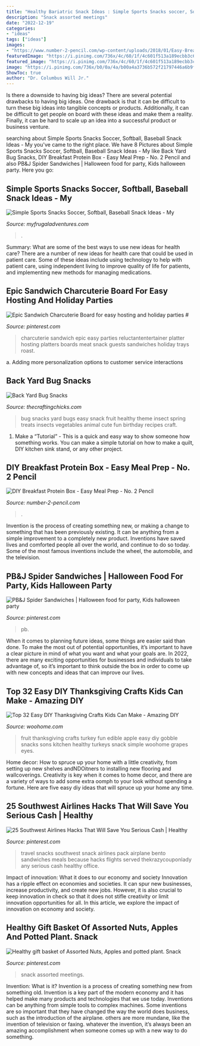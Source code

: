 ```yaml
---
title: "Healthy Bariatric Snack Ideas : Simple Sports Snacks soccer, Softball, Baseball Snack Ideas"
description: "Snack assorted meetings"
date: "2022-12-19"
categories:
- "ideas"
tags: ["ideas"]
images:
- "https://www.number-2-pencil.com/wp-content/uploads/2018/01/Easy-Breakfast-Meal-Prep.jpg"
featuredImage: "https://i.pinimg.com/736x/4c/60/1f/4c601f513a189ecbb3c6e11d15e194b6.jpg"
featured_image: "https://i.pinimg.com/736x/4c/60/1f/4c601f513a189ecbb3c6e11d15e194b6.jpg"
image: "https://i.pinimg.com/736x/b0/0a/4a/b00a4a3736b572f21797446a6b9fd7d8.jpg"
ShowToc: true
author: "Dr. Columbus Will Jr."
---
```



Is there a downside to having big ideas?
There are several potential drawbacks to having big ideas. One drawback is that it can be difficult to turn these big ideas into tangible concepts or products. Additionally, it can be difficult to get people on board with these ideas and make them a reality. Finally, it can be hard to scale up an idea into a successful product or business venture.

	

		
searching about Simple Sports Snacks Soccer, Softball, Baseball Snack Ideas - My you've came to the right place. We have 8 Pictures about Simple Sports Snacks Soccer, Softball, Baseball Snack Ideas - My like Back Yard Bug Snacks, DIY Breakfast Protein Box - Easy Meal Prep - No. 2 Pencil and also PB&amp;J Spider Sandwiches | Halloween food for party, Kids halloween party. Here you go:
		
    
## Simple Sports Snacks Soccer, Softball, Baseball Snack Ideas - My

<img loading=lazy src="http://myfrugaladventures.com/wp-content/uploads/2018/08/Softball-Treat-Ideas.jpg" onerror="this.onerror=null;this.src='https://tse2.mm.bing.net/th?id=OIP.RMpeaLfIUaXAJqpwWTAAUAHaLH&amp;pid=15.1';" alt="Simple Sports Snacks Soccer, Softball, Baseball Snack Ideas - My">

_Source: myfrugaladventures.com_

>. 

	

Summary: What are some of the best ways to use new ideas for health care?
There are a number of new ideas for health care that could be used in patient care. Some of these ideas include using technology to help with patient care, using independent living to improve quality of life for patients, and implementing new methods for managing medications.

    
## Epic Sandwich Charcuterie Board For Easy Hosting And Holiday Parties #

<img loading=lazy src="https://i.pinimg.com/736x/4c/60/1f/4c601f513a189ecbb3c6e11d15e194b6.jpg" onerror="this.onerror=null;this.src='https://tse3.mm.bing.net/th?id=OIP.rakEkj3Un_AL8Bps904ZGgHaLH&amp;pid=15.1';" alt="Epic Sandwich Charcuterie Board for easy hosting and holiday parties #">

_Source: pinterest.com_

>charcuterie sandwich epic easy parties reluctantentertainer platter hosting platters boards meat snack guests sandwiches holiday trays roast. 

	

a. Adding more personalization options to customer service interactions 

    
## Back Yard Bug Snacks

<img loading=lazy src="http://thecraftingchicks.com/wp-content/uploads/2015/07/Back-Yard-Bug-Snacks.jpg" onerror="this.onerror=null;this.src='https://tse3.mm.bing.net/th?id=OIP.dYZeNh2rlNQwU_ZxfC1b3wHaJ4&amp;pid=15.1';" alt="Back Yard Bug Snacks">

_Source: thecraftingchicks.com_

>bug snacks yard bugs easy snack fruit healthy theme insect spring treats insects vegetables animal cute fun birthday recipes craft. 

	

1. Make a “Tutorial” - This is a quick and easy way to show someone how something works. You can make a simple tutorial on how to make a quilt, DIY kitchen sink stand, or any other project. 

    
## DIY Breakfast Protein Box - Easy Meal Prep - No. 2 Pencil

<img loading=lazy src="https://www.number-2-pencil.com/wp-content/uploads/2018/01/Easy-Breakfast-Meal-Prep.jpg" onerror="this.onerror=null;this.src='https://tse4.mm.bing.net/th?id=OIP.MwjanOrdjQzUyK6RYt_eGAHaLH&amp;pid=15.1';" alt="DIY Breakfast Protein Box - Easy Meal Prep - No. 2 Pencil">

_Source: number-2-pencil.com_

>. 

	

Invention is the process of creating something new, or making a change to something that has been previously existing. It can be anything from a simple improvement to a completely new product. Inventions have saved lives and comforted people all over the world, and continue to do so today. Some of the most famous inventions include the wheel, the automobile, and the television.

    
## PB&amp;J Spider Sandwiches | Halloween Food For Party, Kids Halloween Party

<img loading=lazy src="https://i.pinimg.com/736x/5e/7f/2b/5e7f2b801b1302325fc5eb7061d28f3d.jpg" onerror="this.onerror=null;this.src='https://tse2.mm.bing.net/th?id=OIP.C7ZNZOulL3MAVbrQwt--XAHaNH&amp;pid=15.1';" alt="PB&amp;J Spider Sandwiches | Halloween food for party, Kids halloween party">

_Source: pinterest.com_

>pb. 

	

When it comes to planning future ideas, some things are easier said than done. To make the most out of potential opportunities, it’s important to have a clear picture in mind of what you want and what your goals are. In 2022, there are many exciting opportunities for businesses and individuals to take advantage of, so it’s important to think outside the box in order to come up with new concepts and ideas that can improve our lives.

    
## Top 32 Easy DIY Thanksgiving Crafts Kids Can Make - Amazing DIY

<img loading=lazy src="http://www.woohome.com/wp-content/uploads/2013/11/Thanksgiving-Crafts-Kids-Can-Make-15.jpg" onerror="this.onerror=null;this.src='https://tse3.mm.bing.net/th?id=OIP.h6BQHVL9erOrpqMSGwJCwAHaGA&amp;pid=15.1';" alt="Top 32 Easy DIY Thanksgiving Crafts Kids Can Make - Amazing DIY">

_Source: woohome.com_

>fruit thanksgiving crafts turkey fun edible apple easy diy gobble snacks sons kitchen healthy turkeys snack simple woohome grapes eyes. 

	

Home decor: How to spruce up your home with a little creativity, from setting up new shelves andNDOitners to installing new flooring and wallcoverings.
Creativity is key when it comes to home decor, and there are a variety of ways to add some extra oomph to your look without spending a fortune. Here are five easy diy ideas that will spruce up your home any time.

    
## 25 Southwest Airlines Hacks That Will Save You Serious Cash | Healthy

<img loading=lazy src="https://i.pinimg.com/736x/06/9b/a2/069ba2dca7e00fc18ad484e1045dff6b--travel-packing-travel-tips.jpg" onerror="this.onerror=null;this.src='https://tse2.mm.bing.net/th?id=OIP.Gr8oxwPbdoym11agEOmk6ADhEs&amp;pid=15.1';" alt="25 Southwest Airlines Hacks That Will Save You Serious Cash | Healthy">

_Source: pinterest.com_

>travel snacks southwest snack airlines pack airplane bento sandwiches meals because hacks flights served thekrazycouponlady any serious cash healthy office. 

	

Impact of innovation: What it does to our economy and society
Innovation has a ripple effect on economies and societies. It can spur new businesses, increase productivity, and create new jobs. However, it is also crucial to keep innovation in check so that it does not stifle creativity or limit innovation opportunities for all. In this article, we explore the impact of innovation on economy and society.

    
## Healthy Gift Basket Of Assorted Nuts, Apples And Potted Plant. Snack

<img loading=lazy src="https://i.pinimg.com/736x/b0/0a/4a/b00a4a3736b572f21797446a6b9fd7d8.jpg" onerror="this.onerror=null;this.src='https://tse1.mm.bing.net/th?id=OIP.ujwqiZEJP8PKC8fQJUhGuQHaJ6&amp;pid=15.1';" alt="Healthy gift basket of Assorted Nuts, Apples and potted plant. Snack">

_Source: pinterest.com_

>snack assorted meetings. 

	

Invention: What is it?
Invention is a process of creating something new from something old. Invention is a key part of the modern economy and it has helped make many products and technologies that we use today. Inventions can be anything from simple tools to complex machines. Some inventions are so important that they have changed the way the world does business, such as the introduction of the airplane. others are more mundane, like the invention of television or faxing. whatever the invention, it’s always been an amazing accomplishment when someone comes up with a new way to do something.

